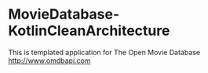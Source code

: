 # MovieDatabase-KotlinCleanArchitecture
This is templated application for The Open Movie Database http://www.omdbapi.com
